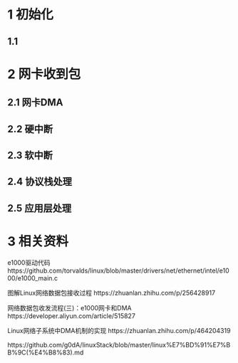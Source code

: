 <h1>1 初始化 </h1>
<h2>1.1 </h2>


<h1>2 网卡收到包 </h1>
<h2>2.1 网卡DMA </h2>



<h2>2.2 硬中断 </h2>


<h2>2.3 软中断 </h2>


<h2>2.4 协议栈处理 </h2>


<h2>2.5 应用层处理 </h2>



<h1> 3 相关资料</h1>

<p> e1000驱动代码https://github.com/torvalds/linux/blob/master/drivers/net/ethernet/intel/e1000/e1000_main.c  </>
<p> 图解Linux网络数据包接收过程 https://zhuanlan.zhihu.com/p/256428917</p>
<p>网络数据包收发流程(三)：e1000网卡和DMA https://developer.aliyun.com/article/515827</p>
<p>Linux网络子系统中DMA机制的实现 https://zhuanlan.zhihu.com/p/464204319</p>
<p>https://github.com/g0dA/linuxStack/blob/master/linux%E7%BD%91%E7%BB%9C(%E4%B8%83).md</p>

